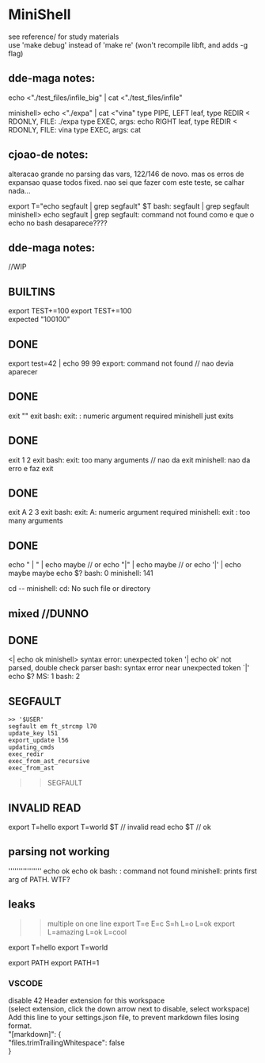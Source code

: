 # MiniShell

see reference/ for study materials   
use 'make debug' instead of 'make re' (won't recompile libft, and adds -g flag)   
   
## dde-maga notes:
echo <"./test_files/infile_big" | cat <"./test_files/infile"

minishell> echo <"./expa" | cat <"vina"
type PIPE, 
LEFT leaf, 
        type REDIR < RDONLY, 
        FILE: ./expa 
                type EXEC, args: 
                echo
RIGHT leaf, 
        type REDIR < RDONLY, 
        FILE: vina 
                type EXEC, args: 
                cat


## cjoao-de notes:
  alteracao grande no parsing das vars, 122/146 de novo.
  mas os erros de expansao quase todos fixed.
  nao sei que fazer com este teste, se calhar nada...
  
export T="echo segfault | grep segfault"
$T
bash: 
    segfault | grep segfault
minishell> 
    echo segfault | grep segfault: command not found
como e que o echo no bash desaparece????

## dde-maga notes:
  
//WIP
## BUILTINS
export TEST+=100
export TEST+=100  
    expected "100100"

## DONE
export test=42 | echo 99
99
export: command not found  // nao devia aparecer


## DONE
exit ""
exit
bash: exit: : numeric argument required
minishell just exits

## DONE
exit 1 2
exit
bash: exit: too many arguments // nao da exit
minishell: nao da erro e faz exit

## DONE
exit A 2 3
exit
bash: exit: A: numeric argument required
minishell: exit : too many arguments

## DONE
echo "         |       "  | echo maybe          // or
echo "|"  | echo maybe                          // or
echo '|'  | echo maybe
maybe
echo $?
bash: 0
minishell: 141

cd --
minishell: cd: No such file or directory


## mixed   //DUNNO
## DONE
<| echo ok
minishell>
 syntax error: unexpected token
'| echo ok' not parsed, double check parser
bash: syntax error near unexpected token `|'
echo $?
MS: 1
bash: 2

## SEGFAULT
    >> '$USER'
    segfault em ft_strcmp l70
    update_key l51
    export_update l56
    updating_cmds
    exec_redir
    exec_from_ast_recursive
    exec_from_ast
>> SEGFAULT

## INVALID READ
export T=hello
export T=world
$T      // invalid read
echo $T    // ok


## parsing not working

 '''''''''''''''' echo ok
 echo ok
bash: : command not found
minishell: prints first arg of PATH. WTF?


## leaks
>> multiple on one line
export T=e E=c S=h L=o L=ok
export L=amazing L=ok L=cool

export T=hello
export T=world

export PATH
export PATH=1



### VSCODE
disable 42 Header extension for this workspace   
    (select extension, click the down arrow next to disable, select workspace)   
Add this line to your settings.json file, to prevent markdown files losing format.   
"[markdown]": {   
    "files.trimTrailingWhitespace": false   
}  

